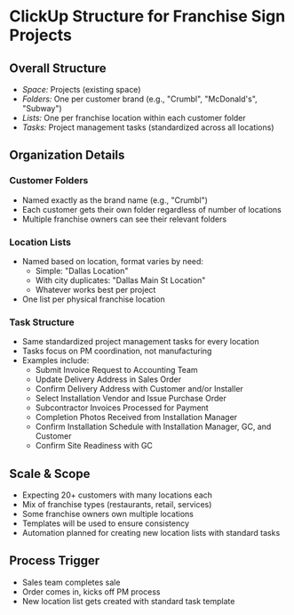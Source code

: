 # ClickUp Structure for Franchise Sign Projects

## Overall Structure
- *Space:* Projects (existing space)
- *Folders:* One per customer brand (e.g., "Crumbl", "McDonald's", "Subway")
- *Lists:* One per franchise location within each customer folder
- *Tasks:* Project management tasks (standardized across all locations)

## Organization Details

### Customer Folders
- Named exactly as the brand name (e.g., "Crumbl")
- Each customer gets their own folder regardless of number of locations
- Multiple franchise owners can see their relevant folders

### Location Lists
- Named based on location, format varies by need:
  - Simple: "Dallas Location" 
  - With city duplicates: "Dallas Main St Location"
  - Whatever works best per project
- One list per physical franchise location

### Task Structure
- Same standardized project management tasks for every location
- Tasks focus on PM coordination, not manufacturing
- Examples include:
  - Submit Invoice Request to Accounting Team
  - Update Delivery Address in Sales Order
  - Confirm Delivery Address with Customer and/or Installer
  - Select Installation Vendor and Issue Purchase Order
  - Subcontractor Invoices Processed for Payment
  - Completion Photos Received from Installation Manager
  - Confirm Installation Schedule with Installation Manager, GC, and Customer
  - Confirm Site Readiness with GC

## Scale & Scope
- Expecting 20+ customers with many locations each
- Mix of franchise types (restaurants, retail, services)
- Some franchise owners own multiple locations
- Templates will be used to ensure consistency
- Automation planned for creating new location lists with standard tasks

## Process Trigger
- Sales team completes sale
- Order comes in, kicks off PM process
- New location list gets created with standard task template